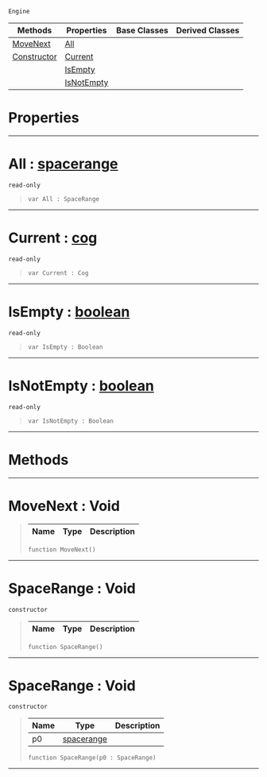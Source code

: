  `Engine`

|Methods|Properties|Base Classes|Derived Classes|
|---|---|---|---|
|[ MoveNext](https://plasmaengine.github.io/PlasmaDocs/Plasma1/C++/code_reference/class_reference/spacerange.md#movenext-void)|[ All](https://plasmaengine.github.io/PlasmaDocs/Plasma1/C++/code_reference/class_reference/spacerange.md#all-plasma-engine-document)| | |
|[ Constructor](https://plasmaengine.github.io/PlasmaDocs/Plasma1/C++/code_reference/class_reference/spacerange.md#spacerange-void)|[ Current](https://plasmaengine.github.io/PlasmaDocs/Plasma1/C++/code_reference/class_reference/spacerange.md#current-plasma-engine-docu)| | |
| |[ IsEmpty](https://plasmaengine.github.io/PlasmaDocs/Plasma1/C++/code_reference/class_reference/spacerange.md#isempty-plasma-engine-docu)| | |
| |[ IsNotEmpty](https://plasmaengine.github.io/PlasmaDocs/Plasma1/C++/code_reference/class_reference/spacerange.md#isnotempty-plasma-engine-d)| | |


 #  Properties


---  
 #  All : [spacerange](https://plasmaengine.github.io/PlasmaDocs/Plasma1/C++/code_reference/class_reference/spacerange.md)

 `read-only`

> 
> ``` lang=cpp, name=Lightning
> var All : SpaceRange


---  
 #  Current : [cog](https://plasmaengine.github.io/PlasmaDocs/Plasma1/C++/code_reference/class_reference/cog.md)

 `read-only`

> 
> ``` lang=cpp, name=Lightning
> var Current : Cog


---  
 #  IsEmpty : [boolean](https://plasmaengine.github.io/PlasmaDocs/Plasma1/C++/code_reference/lightning_base_types/boolean.md)

 `read-only`

> 
> ``` lang=cpp, name=Lightning
> var IsEmpty : Boolean


---  
 #  IsNotEmpty : [boolean](https://plasmaengine.github.io/PlasmaDocs/Plasma1/C++/code_reference/lightning_base_types/boolean.md)

 `read-only`

> 
> ``` lang=cpp, name=Lightning
> var IsNotEmpty : Boolean


---  
 #  Methods


---  
 #  MoveNext : Void

> 
> |Name|Type|Description|
> |---|---|---|
> ``` lang=cpp, name=Lightning
> function MoveNext()
> ``` 


---  
 #  SpaceRange : Void

 `constructor`

> 
> |Name|Type|Description|
> |---|---|---|
> ``` lang=cpp, name=Lightning
> function SpaceRange()
> ``` 


---  
 #  SpaceRange : Void

 `constructor`

> 
> |Name|Type|Description|
> |---|---|---|
> |p0|[spacerange](https://plasmaengine.github.io/PlasmaDocs/Plasma1/C++/code_reference/class_reference/spacerange.md)| |
> ``` lang=cpp, name=Lightning
> function SpaceRange(p0 : SpaceRange)
> ``` 


---  
 

 